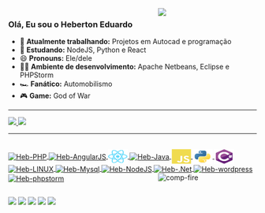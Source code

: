 <img src = "https://images-wixmp-ed30a86b8c4ca887773594c2.wixmp.com/f/73efbaf4-769a-4504-8ae3-d978caf29bd3/d5tghpr-d9bfb736-6368-4591-b54c-84b65efa60ed.png/v1/fill/w_400,h_400,strp/god_of_war_2_by_edook_d5tghpr-fullview.png?token=eyJ0eXAiOiJKV1QiLCJhbGciOiJIUzI1NiJ9.eyJzdWIiOiJ1cm46YXBwOjdlMGQxODg5ODIyNjQzNzNhNWYwZDQxNWVhMGQyNmUwIiwiaXNzIjoidXJuOmFwcDo3ZTBkMTg4OTgyMjY0MzczYTVmMGQ0MTVlYTBkMjZlMCIsIm9iaiI6W1t7ImhlaWdodCI6Ijw9NDAwIiwicGF0aCI6IlwvZlwvNzNlZmJhZjQtNzY5YS00NTA0LThhZTMtZDk3OGNhZjI5YmQzXC9kNXRnaHByLWQ5YmZiNzM2LTYzNjgtNDU5MS1iNTRjLTg0YjY1ZWZhNjBlZC5wbmciLCJ3aWR0aCI6Ijw9NDAwIn1dXSwiYXVkIjpbInVybjpzZXJ2aWNlOmltYWdlLm9wZXJhdGlvbnMiXX0.r403VwwxdctySL0xBI3N73zXJJCSAGWxoPmlJbQ1CY4" width = "200px" align = "right">

### Olá, Eu sou o Heberton Eduardo

- 🔭 **Atualmente trabalhando:** Projetos em Autocad e programação
- 🌱 **Estudando:** NodeJS, Python e React
- 😄 **Pronouns:** Ele/dele
- 👩‍💻 **Ambiente de desenvolvimento:** Apache Netbeans, Eclipse e PHPStorm
- 🏎 **Fanático:** Automobilismo
- 🎮 **Game:** God of War

 ---
 <div>
  <a href="https://github.com/hebeduardo">
  <img src="https://github-readme-stats.vercel.app/api?username=hebeduardo&show_icons=true&theme=onedark&include_all_commits=true&count_private=true"/>
    <img src="https://github-readme-stats.vercel.app/api/top-langs/?username=hebeduardo&layout=compact&langs_count=7&theme=onedark"/>
  
</div>
  
  ---
<div style="display: inline_block"><br>
  <img align="center" alt="Heb-PHP" height="30" width="40" src="https://cdn.jsdelivr.net/gh/devicons/devicon/icons/php/php-plain.svg">
  <img align="center" alt="Heb-AngularJS" height="30" width="40" src="https://cdn.jsdelivr.net/gh/devicons/devicon/icons/angularjs/angularjs-original.svg">
  <img align="center" alt="Heb-React" height="30" width="40" src="https://raw.githubusercontent.com/devicons/devicon/master/icons/react/react-original.svg">
  <img align="center" alt="Heb-Java" height="30" width="40" src="https://cdn.jsdelivr.net/gh/devicons/devicon/icons/java/java-original-wordmark.svg">
  <img align="center" alt="Heb-Js" height="30" width="40" src="https://raw.githubusercontent.com/devicons/devicon/master/icons/javascript/javascript-plain.svg">
  <img align="center" alt="Heb-Python" height="30" width="40" src="https://raw.githubusercontent.com/devicons/devicon/master/icons/python/python-original.svg">
  <img align="center" alt="Heb-Csharp" height="30" width="40" src="https://raw.githubusercontent.com/devicons/devicon/master/icons/csharp/csharp-original.svg">
  <img align="center" alt="Heb-LINUX" height="30" width="40" src="https://cdn.jsdelivr.net/gh/devicons/devicon/icons/linux/linux-original.svg">
  <img align="center" alt="Heb-Mysql" height="30" width="40" src="https://cdn.jsdelivr.net/gh/devicons/devicon/icons/mysql/mysql-original.svg">
  <img align="center" alt="Heb-NodeJS" height="30" width="40" src="https://cdn.jsdelivr.net/gh/devicons/devicon/icons/nodejs/nodejs-original.svg">
  <img align="center" alt="Heb-.Net" height="30" width="40" src="https://cdn.jsdelivr.net/gh/devicons/devicon/icons/dot-net/dot-net-original.svg">
  <img align="center" alt="Heb-wordpress" height="30" width="40" src="https://cdn.jsdelivr.net/gh/devicons/devicon/icons/wordpress/wordpress-original.svg">
  <img align="center" alt="Heb-phpstorm" height="30" width="40" src="https://cdn.jsdelivr.net/gh/devicons/devicon/icons/phpstorm/phpstorm-original-wordmark.svg">
  <img align="right" alt="comp-fire" src="https://64.media.tumblr.com/tumblr_mf4wmxdCaM1rnvwt1.gif" width = "200px">
  </div>
  
  ##
 
<div> 
  <a href="https://www.youtube.com/channel/UCA9cf9kDQNzLZGS8QJsSBdw" target="_blank"><img src="https://img.shields.io/badge/YouTube-FF0000?style=for-the-badge&logo=youtube&logoColor=white" target="_blank"></a>
  <a href="https://instagram.com/heb_erton" target="_blank"><img src="https://img.shields.io/badge/-Instagram-%23E4405F?style=for-the-badge&logo=instagram&logoColor=white" target="_blank"></a>
  <a href = "mailto:ecdarkmoon@gmail.com"><img src="https://img.shields.io/badge/-Gmail-%23333?style=for-the-badge&logo=gmail&logoColor=white" target="_blank"></a>
  <a href="https://www.linkedin.com/in/heberton-eduardo-castelo-branco-90493346/" target="_blank"><img src="https://img.shields.io/badge/-LinkedIn-%230077B5?style=for-the-badge&logo=linkedin&logoColor=white" target="_blank"></a> 
 <a href="https://twitter.com/Ursene2/" target="_blank"><img src="https://img.shields.io/badge/Twitter-1DA1F2?style=for-the-badge&logo=twitter&logoColor=white" target="_blank"></a>
 
</div>
  
